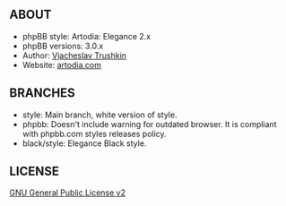 ## ABOUT

* phpBB style: Artodia: Elegance 2.x
* phpBB versions: 3.0.x
* Author: [Vjacheslav Trushkin](http://www.phpbb.com/community/memberlist.php?mode=viewprofile&u=5926)
* Website: [artodia.com](http://www.artodia.com/)

## BRANCHES

* style: Main branch, white version of style.
* phpbb: Doesn't include warning for outdated browser. It is compliant with phpbb.com styles releases policy.
* black/style: Elegance Black style.

## LICENSE

[GNU General Public License v2](http://opensource.org/licenses/gpl-2.0.php)

